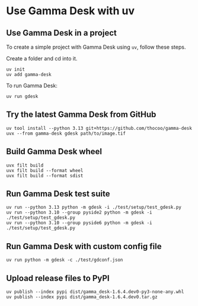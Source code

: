 
# Use Gamma Desk with uv


## Use Gamma Desk in a project

To create a simple project with Gamma Desk using `uv`, follow these steps.

Create a folder and cd into it.

```shell
uv init
uv add gamma-desk
```

To run Gamma Desk:

```shell
uv run gdesk
```


## Try the latest Gamma Desk from GitHub

```shell
uv tool install --python 3.13 git+https://github.com/thocoo/gamma-desk
uvx --from gamma-desk gdesk path/to/image.tif
```


## Build Gamma Desk wheel

```shell
uvx filt build
uvx filt build --format wheel
uvx filt build --format sdist
```


## Run Gamma Desk test suite

```shell
uv run --python 3.13 python -m gdesk -i ./test/setup/test_gdesk.py
uv run --python 3.10 --group pyside2 python -m gdesk -i ./test/setup/test_gdesk.py
uv run --python 3.10 --group pyside6 python -m gdesk -i ./test/setup/test_gdesk.py
```


## Run Gamma Desk with custom config file

```shell
uv run python -m gdesk -c ./test/gdconf.json
```


## Upload release files to PyPI

```shell
uv publish --index pypi dist/gamma_desk-1.6.4.dev0-py3-none-any.whl
uv publish --index pypi dist/gamma_desk-1.6.4.dev0.tar.gz
```
